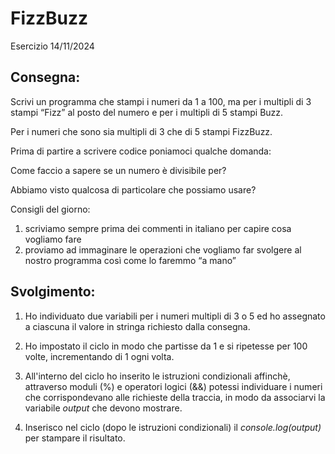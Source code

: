 FizzBuzz
===
Esercizio 14/11/2024
## Consegna:
Scrivi un programma che stampi i numeri da 1 a 100,
ma per i multipli di 3 stampi “Fizz” al posto del numero e per i multipli di 5 stampi Buzz.

Per i numeri che sono sia multipli di 3 che di 5 stampi FizzBuzz.

Prima di partire a scrivere codice poniamoci qualche domanda:

Come faccio a sapere se un numero è divisibile per?

Abbiamo visto qualcosa di particolare che possiamo usare?

Consigli del giorno:
1. scriviamo sempre prima dei commenti in italiano per capire cosa vogliamo fare
2. proviamo ad immaginare le operazioni che vogliamo far svolgere al nostro programma così come lo faremmo “a mano”

## Svolgimento:
1. Ho individuato due variabili per i numeri multipli di 3 o 5 ed ho assegnato a ciascuna il valore in stringa richiesto dalla consegna.

2. Ho impostato il ciclo in modo che partisse da 1 e si ripetesse per 100 volte, incrementando di 1 ogni volta.

3. All'interno del ciclo ho inserito le istruzioni condizionali affinchè, attraverso moduli (%) e operatori logici (&&) potessi individuare i numeri che corrispondevano alle richieste della traccia, in modo da associarvi la variabile *output* che devono mostrare. 

4. Inserisco nel ciclo (dopo le istruzioni condizionali) il *console.log(output)* per stampare il risultato.
